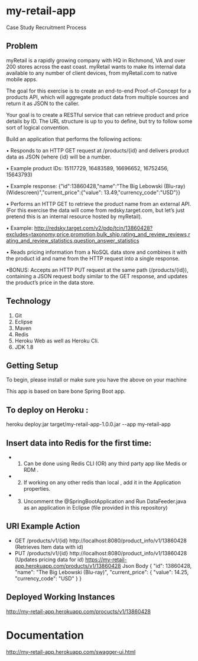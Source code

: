# my-retail-app
Case Study Recruitment Process


## Problem

myRetail is a rapidly growing company with HQ in Richmond, VA and over 200 stores across the east coast. myRetail wants to make its internal data available to any number of client devices, from myRetail.com to native mobile apps.

The goal for this exercise is to create an end-to-end Proof-of-Concept for a products API, which will aggregate product data from multiple sources and return it as JSON to the caller. 

Your goal is to create a RESTful service that can retrieve product and price details by ID. The URL structure is up to you to define, but try to follow some sort of logical convention.

Build an application that performs the following actions: 

•	Responds to an HTTP GET request at /products/{id} and delivers product data as JSON (where {id} will be a number. 

•	Example product IDs: 15117729, 16483589, 16696652, 16752456, 15643793) 

•	Example response: {"id":13860428,"name":"The Big Lebowski (Blu-ray) (Widescreen)","current_price":{"value": 13.49,"currency_code":"USD"}}

•	Performs an HTTP GET to retrieve the product name from an external API. (For this exercise the data will come from redsky.target.com, but let’s just pretend this is an internal resource hosted by myRetail).

•	Example: http://redsky.target.com/v2/pdp/tcin/13860428?excludes=taxonomy,price,promotion,bulk_ship,rating_and_review_reviews,rating_and_review_statistics,question_answer_statistics

• Reads pricing information from a NoSQL data store and combines it with the product id and name from the HTTP request into a single response.

•BONUS: Accepts an HTTP PUT request at the same path (/products/{id}), containing a JSON request body similar to the GET response, and updates the product’s price in the data store.  

## Technology

1. Git
2. Eclipse
3. Maven
4. Redis
5. Heroku Web as well as Heroku Cli. 
6. JDK 1.8

## Getting Setup

To begin, please install or make sure you have the above on your machine

This app is based on bare bone Spring Boot app.

## To deploy on Heroku :

heroku deploy:jar target/my-retail-app-1.0.0.jar --app my-retail-app

## Insert data into Redis for the first time:

* 1) Can be done using Redis CLI (OR) any third party app like  Medis or RDM . 
* 2) If working on any other redis than local , add it in the Application properties.
* 3) Uncomment the @SpringBootApplication and Run DataFeeder.java as an application in Eclipse (file provided in this repository)

## URI Example Action
* GET	/products/v1/{id}	http://localhost:8080/product_info/v1/13860428	(Retrieves Item data with id) 
* PUT	/products/v1/{id}	http://localhost:8080/product_info/v1/13860428 	(Updates pricing data for id)
https://my-retail-app.herokuapp.com/products/v1/13860428
Json Body 
{
    "id": 13860428,
    "name": "The Big Lebowski (Blu-ray)",
    "current_price": {
        "value": 14.25,
        "currency_code": "USD"
    }
}

## Deployed Working Instances
http://my-retail-app.herokuapp.com/procucts/v1/13860428
# Documentation
http://my-retail-app.herokuapp.com/swagger-ui.html

    
